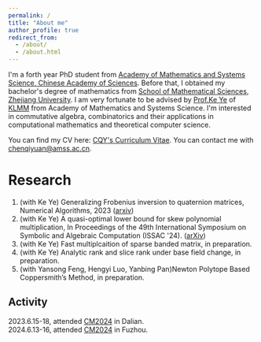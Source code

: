 ```yaml
---
permalink: /
title: "About me"
author_profile: true
redirect_from: 
  - /about/
  - /about.html
---
```


I'm a forth year PhD student from [Academy of Mathematics and Systems Science, Chinese Academy of Sciences](http://english.amss.cas.cn/). Before that, I obtained my bachelor's degree of mathematics from [School of Mathematical Sciences, Zhejiang University](http://www.math.zju.edu.cn/). I am very fortunate to be advised by [Prof.Ke Ye](https://sites.google.com/site/keyeshomepage/) of [KLMM](http://mmrc.amss.cas.cn/) from Academy of Mathematics and Systems Science. I'm interested in commutative algebra, combinatorics and their applications in computational mathematics and theoretical computer science.




You can find my CV here: [CQY's Curriculum Vitae](assets/CQY.pdf). 
You can contact me with chenqiyuan@amss.ac.cn.

Research
======
1. (with Ke Ye) Generalizing Frobenius inversion to quaternion matrices, Numerical Algorithms, 2023 ([arxiv](https://arxiv.org/abs/2305.02477))<br>
2. (with Ke Ye) A quasi-optimal lower bound for skew polynomial multiplication, In Proceedings of the 49th International Symposium on Symbolic and Algebraic Computation (ISSAC '24). ([arXiv](https://arxiv.org/abs/2402.04134))<br>
3. (with Ke Ye) Fast multiplcaition of sparse banded matrix, in preparation.<br>
4. (with Ke Ye) Analytic rank and slice rank under base field change, in preparation.<br>
5. (with Yansong Feng, Hengyi Luo, Yanbing Pan)Newton Polytope Based Coppersmith’s Method, in preparation.


Activity
------
2023.6.15-18, attended [CM2024](http://mmrc.iss.ac.cn/cscm/cm2023/) in Dalian.
<br>2024.6.13-16, attended [CM2024](http://mmrc.iss.ac.cn/cscm/cm2024/) in Fuzhou.



